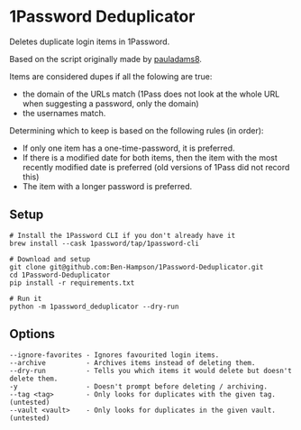 # 1Password Deduplicator
Deletes duplicate login items in 1Password. 

Based on the script originally made by [pauladams8](https://gist.github.com/pauladams8/1df2783103ee1594e7e82b3d9d182785).

Items are considered dupes if all the folowing are true:
* the domain of the URLs match (1Pass does not look at the whole URL when suggesting a password, only the domain)
* the usernames match.

Determining which to keep is based on the following rules (in order):
* If only one item has a one-time-password, it is preferred.
* If there is a modified date for both items, then the item with the most recently modified date is preferred (old versions of 1Pass did not record this)
* The item with a longer password is preferred.

## Setup
```
# Install the 1Password CLI if you don't already have it
brew install --cask 1password/tap/1password-cli

# Download and setup
git clone git@github.com:Ben-Hampson/1Password-Deduplicator.git
cd 1Password-Deduplicator
pip install -r requirements.txt

# Run it
python -m 1password_deduplicator --dry-run
```

## Options
```
--ignore-favorites - Ignores favourited login items.
--archive          - Archives items instead of deleting them.
--dry-run          - Tells you which items it would delete but doesn't delete them.
-y                 - Doesn't prompt before deleting / archiving.
--tag <tag>        - Only looks for duplicates with the given tag. (untested)
--vault <vault>    - Only looks for duplicates in the given vault. (untested)
```
